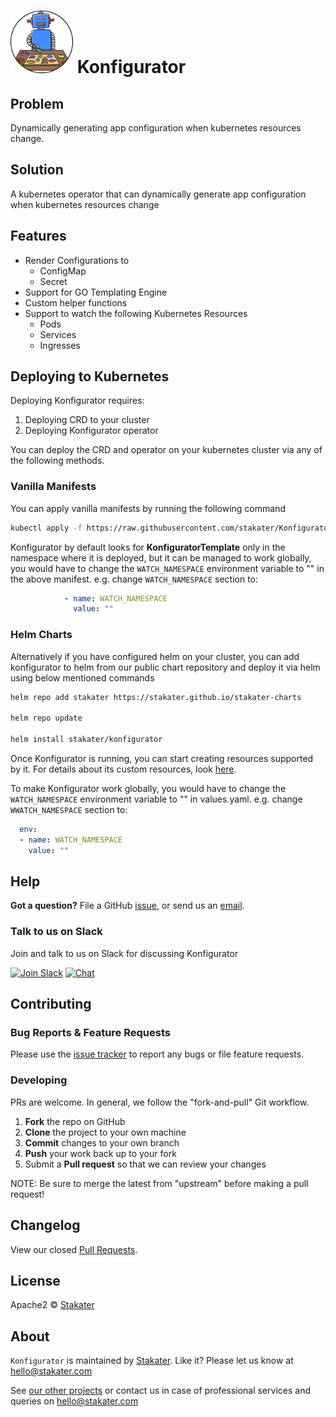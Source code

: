 # ![](assets/web/Konfigurator-round-100px.png) Konfigurator

## Problem

Dynamically generating app configuration when kubernetes resources change.

## Solution

A kubernetes operator that can dynamically generate app configuration when kubernetes resources change

## Features

- Render Configurations to
  - ConfigMap
  - Secret
- Support for GO Templating Engine
- Custom helper functions
- Support to watch the following Kubernetes Resources
  - Pods
  - Services
  - Ingresses

## Deploying to Kubernetes

Deploying Konfigurator requires:

1. Deploying CRD to your cluster
2. Deploying Konfigurator operator

You can deploy the CRD and operator on your kubernetes cluster via any of the following methods.

### Vanilla Manifests

You can apply vanilla manifests by running the following command

```bash
kubectl apply -f https://raw.githubusercontent.com/stakater/Konfigurator/master/deployments/kubernetes/konfigurator.yaml
```

Konfigurator by default looks for **KonfiguratorTemplate** only in the namespace where it is deployed, but it can be managed to work globally, you would have to change the `WATCH_NAMESPACE` environment variable to "" in the above manifest. e.g. change `WATCH_NAMESPACE` section to:

```yaml
            - name: WATCH_NAMESPACE
              value: ""
```

### Helm Charts

Alternatively if you have configured helm on your cluster, you can add konfigurator to helm from our public chart repository and deploy it via helm using below mentioned commands

```bash
helm repo add stakater https://stakater.github.io/stakater-charts

helm repo update

helm install stakater/konfigurator
```

Once Konfigurator is running, you can start creating resources supported by it. For details about its custom resources, look [here](https://github.com/stakater/Konfigurator/tree/master/docs/konfigurator-template.md).

To make Konfigurator work globally, you would have to change the `WATCH_NAMESPACE` environment variable to "" in values.yaml. e.g. change `WWATCH_NAMESPACE` section to:

```yaml
  env:
  - name: WATCH_NAMESPACE
    value: ""
```

## Help

**Got a question?**
File a GitHub [issue](https://github.com/stakater/Konfigurator/issues), or send us an [email](mailto:stakater@gmail.com).

### Talk to us on Slack

Join and talk to us on Slack for discussing Konfigurator

[![Join Slack](https://stakater.github.io/README/stakater-join-slack-btn.png)](https://slack.stakater.com/)
[![Chat](https://stakater.github.io/README/stakater-chat-btn.png)](https://stakater-community.slack.com/messages/CC8R7L8KG)

## Contributing

### Bug Reports & Feature Requests

Please use the [issue tracker](https://github.com/stakater/Konfigurator/issues) to report any bugs or file feature requests.

### Developing

PRs are welcome. In general, we follow the "fork-and-pull" Git workflow.

 1. **Fork** the repo on GitHub
 2. **Clone** the project to your own machine
 3. **Commit** changes to your own branch
 4. **Push** your work back up to your fork
 5. Submit a **Pull request** so that we can review your changes

NOTE: Be sure to merge the latest from "upstream" before making a pull request!

## Changelog

View our closed [Pull Requests](https://github.com/stakater/Konfigurator/pulls?q=is%3Apr+is%3Aclosed).

## License

Apache2 © [Stakater](http://stakater.com)

## About

`Konfigurator` is maintained by [Stakater][website]. Like it? Please let us know at <hello@stakater.com>

See [our other projects][community]
or contact us in case of professional services and queries on <hello@stakater.com>

  [website]: http://stakater.com/
  [community]: https://github.com/stakater/
